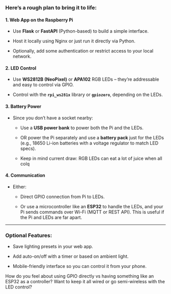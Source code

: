 ### Here’s a rough plan to bring it to life:

#### 1. **Web App on the Raspberry Pi**

- Use **Flask** or **FastAPI** (Python-based) to build a simple interface.
    
- Host it locally using Nginx or just run it directly via Python.
    
- Optionally, add some authentication or restrict access to your local network.
    

#### 2. **LED Control**

- Use **WS2812B (NeoPixel)** or **APA102** RGB LEDs – they’re addressable and easy to control via GPIO.
    
- Control with the **`rpi_ws281x`** library or **`gpiozero`**, depending on the LEDs.
    

#### 3. **Battery Power**

- Since you don’t have a socket nearby:
    
    - Use a **USB power bank** to power both the Pi and the LEDs.
        
    - OR power the Pi separately and use a **battery pack** just for the LEDs (e.g., 18650 Li-ion batteries with a voltage regulator to match LED specs).
        
    - Keep in mind current draw: RGB LEDs can eat a lot of juice when all colq
        

#### 4. **Communication**

- Either:
    
    - Direct GPIO connection from Pi to LEDs.
        
    - Or use a microcontroller like an **ESP32** to handle the LEDs, and your Pi sends commands over Wi-Fi (MQTT or REST API). This is useful if the Pi and LEDs are far apart.
        

---

### Optional Features:

- Save lighting presets in your web app.
    
- Add auto-on/off with a timer or based on ambient light.
    
- Mobile-friendly interface so you can control it from your phone.
    

How do you feel about using GPIO directly vs having something like an ESP32 as a controller? Want to keep it all wired or go semi-wireless with the LED control?

